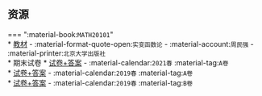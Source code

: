 ## 资源  
=== ":material-book:`MATH20101`"  
    * [教材](https://api.hanximeng.com/lanzou/?url=https://cqu-openlib.lanzout.com/inQsg2l17j8j&type=down) - :material-format-quote-open:`实变函数论` - :material-account:`周民强` - :material-printer:`北京大学出版社`  
    * 期末试卷
        * [试卷+答案](https://api.hanximeng.com/lanzou/?url=https://cqu-openlib.lanzout.com/i8Csg2l17rji&type=down) - :material-calendar:`2021春` :material-tag:`A卷`  
        * [试卷+答案](https://api.hanximeng.com/lanzou/?url=https://cqu-openlib.lanzout.com/i414f2l17raj&type=down) - :material-calendar:`2019春` :material-tag:`A卷`  
        * [试卷+答案](https://api.hanximeng.com/lanzou/?url=https://cqu-openlib.lanzout.com/imIkf2l17red&type=down) - :material-calendar:`2019春` :material-tag:`B卷`  